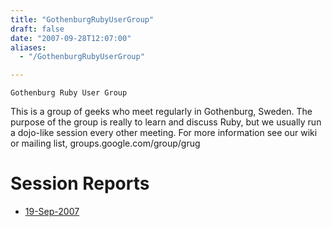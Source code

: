 ```yaml
---
title: "GothenburgRubyUserGroup"
draft: false
date: "2007-09-28T12:07:00"
aliases:
  - "/GothenburgRubyUserGroup"

---
```

    Gothenburg Ruby User Group

This is a group of geeks who meet regularly in Gothenburg, Sweden. The
purpose of the group is really to learn and discuss Ruby, but we usually
run a dojo-like session every other meeting. For more information see
our wiki or mailing list, groups.google.com/group/grug

Session Reports
===============

-   [19-Sep-2007](/record/2007Sep19GRUG)


